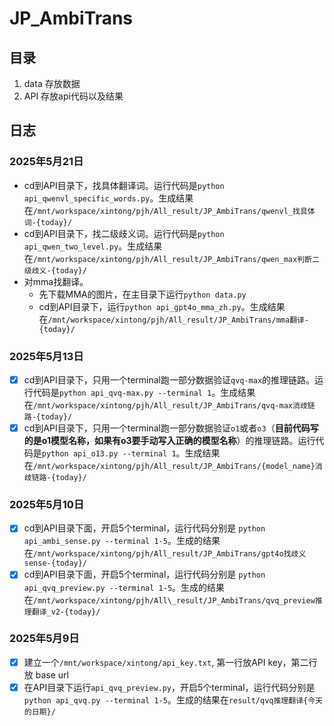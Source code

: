 # JP_AmbiTrans

## 目录
1. data 存放数据
2. API 存放api代码以及结果

## 日志
### 2025年5月21日
- cd到API目录下，找具体翻译词。运行代码是`python api_qwenvl_specific_words.py`。生成结果在`/mnt/workspace/xintong/pjh/All_result/JP_AmbiTrans/qwenvl_找具体词-{today}/`
- cd到API目录下，找二级歧义词。运行代码是`python api_qwen_two_level.py`。生成结果在`/mnt/workspace/xintong/pjh/All_result/JP_AmbiTrans/qwen_max判断二级歧义-{today}/`
- 对mma找翻译。
    - 先下载MMA的图片，在主目录下运行`python data.py`
    - cd到API目录下，运行`python api_gpt4o_mma_zh.py`。生成结果在`/mnt/workspace/xintong/pjh/All_result/JP_AmbiTrans/mma翻译-{today}/`

### 2025年5月13日
- [x] cd到API目录下，只用一个terminal跑一部分数据验证`qvq-max`的推理链路。运行代码是`python api_qvq-max.py --terminal 1`。生成结果在`/mnt/workspace/xintong/pjh/All_result/JP_AmbiTrans/qvq-max消歧链路-{today}/`
- [x] cd到API目录下，只用一个terminal跑一部分数据验证`o1`或者`o3`（**目前代码写的是o1模型名称，如果有o3要手动写入正确的模型名称**）的推理链路。运行代码是`python api_o13.py --terminal 1`。生成结果在`/mnt/workspace/xintong/pjh/All_result/JP_AmbiTrans/{model_name}消歧链路-{today}/`

### 2025年5月10日
- [x] cd到API目录下面，开启5个terminal，运行代码分别是 `python api_ambi_sense.py --terminal 1-5`。生成的结果在`/mnt/workspace/xintong/pjh/All_result/JP_AmbiTrans/gpt4o找歧义sense-{today}/`
- [x] cd到API目录下面，开启5个terminal，运行代码分别是 `python api_qvq_preview.py --terminal 1-5`。生成的结果在`/mnt/workspace/xintong/pjh/All\_result/JP_AmbiTrans/qvq_preview推理翻译_v2-{today}/`

### 2025年5月9日
- [x] 建立一个`/mnt/workspace/xintong/api_key.txt`, 第一行放API key，第二行放 base url
- [x] 在API目录下运行`api_qvq_preview.py`，开启5个terminal，运行代码分别是 `python api_qvq.py --terminal 1-5`。生成的结果在`result/qvq推理翻译{今天的日期}/`
